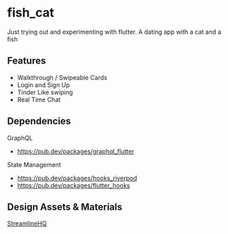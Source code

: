 # fish_cat
Just trying out and experimenting with flutter.
A dating app with a cat and a fish

## Features
- Walkthrough / Swipeable Cards
- Login and Sign Up
- Tinder Like swiping
- Real Time Chat

## Dependencies
GraphQL
  - https://pub.dev/packages/graphql_flutter

State Management
  - https://pub.dev/packages/hooks_riverpod
  - https://pub.dev/packages/flutter_hooks

## Design Assets & Materials
[StreamlineHQ](https://www.streamlinehq.com)
